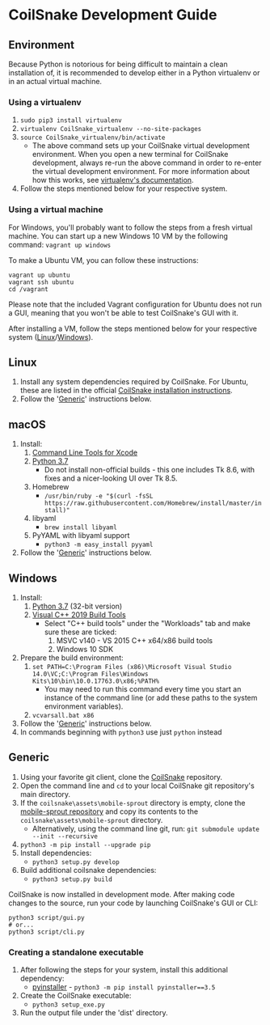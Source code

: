 
# CoilSnake Development Guide

## Environment

Because Python is notorious for being difficult to maintain a clean installation of, it is recommended to develop either in a Python virtualenv or in an actual virtual machine.

### Using a virtualenv

1. `sudo pip3 install virtualenv`
1. `virtualenv CoilSnake_virtualenv --no-site-packages`
1. `source CoilSnake_virtualenv/bin/activate`
    - The above command sets up your CoilSnake virtual development environment. When you open a new terminal for CoilSnake development, always re-run the above command in order to re-enter the virtual development environment. For more information about how this works, see [virtualenv's documentation](https://pypi.python.org/pypi/virtualenv/1.7).
1. Follow the steps mentioned below for your respective system.

### Using a virtual machine

For Windows, you'll probably want to follow the steps from a fresh virtual machine. You can start up a new Windows 10 VM by the following command: `vagrant up windows`

To make a Ubuntu VM, you can follow these instructions:

```
vagrant up ubuntu
vagrant ssh ubuntu
cd /vagrant
```

Please note that the included Vagrant configuration for Ubuntu does not run a GUI, meaning that you won't be able to test CoilSnake's GUI with it.

After installing a VM, follow the steps mentioned below for your respective system ([Linux](#linux)/[Windows](#windows)).

## Linux

1. Install any system dependencies required by CoilSnake. For Ubuntu, these are listed in the official [CoilSnake installation instructions](https://mrtenda.github.io/CoilSnake/download.html).
1. Follow the '[Generic](#generic)' instructions below.

## macOS

1. Install:
    1. [Command Line Tools for Xcode](https://developer.apple.com/downloads)
    1. [Python 3.7](https://www.python.org/downloads/release/python-374/)
        - Do not install non-official builds - this one includes Tk 8.6, with fixes and a nicer-looking UI over Tk 8.5.
    1. Homebrew
        - `/usr/bin/ruby -e "$(curl -fsSL https://raw.githubusercontent.com/Homebrew/install/master/install)"`
    1. libyaml
        - `brew install libyaml`
    1. PyYAML with libyaml support
        - `python3 -m easy_install pyyaml`
1. Follow the '[Generic](#generic)' instructions below.

## Windows

1. Install:
    1. [Python 3.7](https://www.python.org/downloads/release/python-374/) (32-bit version)
    1. [Visual C++ 2019 Build Tools](https://visualstudio.microsoft.com/thank-you-downloading-visual-studio/?sku=BuildTools&rel=16)
        - Select "C++ build tools" under the "Workloads" tab and make sure these are ticked:
            1. MSVC v140 - VS 2015 C++ x64/x86 build tools
            1. Windows 10 SDK
1. Prepare the build environment:
    1. `set PATH=C:\Program Files (x86)\Microsoft Visual Studio 14.0\VC;C:\Program Files\Windows Kits\10\bin\10.0.17763.0\x86;%PATH%`
        - You may need to run this command every time you start an instance of the command line (or add these paths to the system environment variables).
    1. `vcvarsall.bat x86`
1. Follow the '[Generic](#generic)' instructions below.
1. In commands beginning with `python3` use just `python` instead

## Generic

1. Using your favorite git client, clone the [CoilSnake](https://github.com/mrtenda/CoilSnake) repository.
1. Open the command line and `cd` to your local CoilSnake git repository's main directory.
1. If the `coilsnake\assets\mobile-sprout` directory is empty, clone the [mobile-sprout repository](https://github.com/mrtenda/mobile-sprout) and copy its contents to the `coilsnake\assets\mobile-sprout` directory.
    - Alternatively, using the command line git, run: `git submodule update --init --recursive`
1. `python3 -m pip install --upgrade pip`
1. Install dependencies:
    - `python3 setup.py develop`
1. Build additional coilsnake dependencies:
    - `python3 setup.py build`

CoilSnake is now installed in development mode. After making code changes to the source, run your code by launching CoilSnake's GUI or CLI:

```
python3 script/gui.py
# or...
python3 script/cli.py
```

### Creating a standalone executable

1. After following the steps for your system, install this additional dependency:
    - [pyinstaller](https://www.pyinstaller.org) - `python3 -m pip install pyinstaller==3.5`
1. Create the CoilSnake executable:
    - `python3 setup_exe.py`
1. Run the output file under the 'dist' directory.
